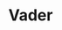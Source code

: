 ---
title: "Vader"
id: "VaderHolo"
image: "/images/star_wars/VaderHolo.jpg"
link: "https://square.link/u/Tk9azfoQ"
price: "$6.00"
description: "DARTH VADER HOLOGRAPHIC VINYL STICKER | 3\""
---